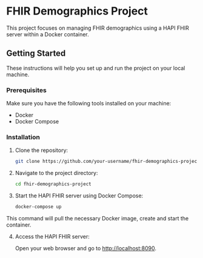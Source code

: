 # FHIR Demographics Project

This project focuses on managing FHIR demographics using a HAPI FHIR server within a Docker container.

## Getting Started

These instructions will help you set up and run the project on your local machine.

### Prerequisites

Make sure you have the following tools installed on your machine:

- Docker
- Docker Compose

### Installation

1. Clone the repository:

    ```bash
    git clone https://github.com/your-username/fhir-demographics-project.git
    ```

2. Navigate to the project directory:

    ```bash
    cd fhir-demographics-project
    ```

3. Start the HAPI FHIR server using Docker Compose:

    ```bash
    docker-compose up 
    ```

This command will pull the necessary Docker image, create and start the container.

4. Access the HAPI FHIR server:

    Open your web browser and go to [http://localhost:8090](http://localhost:8090).
